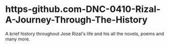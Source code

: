 # https-github.com-DNC-0410-Rizal-A-Journey-Through-The-History
A brief history throughout Jose Rizal's life and his all the novels, poems and many more.
